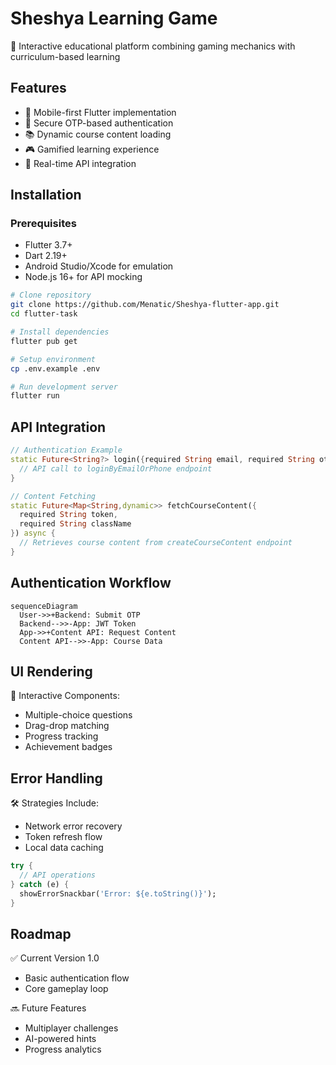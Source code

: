 # Sheshya Learning Game

🚀 Interactive educational platform combining gaming mechanics with curriculum-based learning

## Features
- 📱 Mobile-first Flutter implementation
- 🔐 Secure OTP-based authentication
- 📚 Dynamic course content loading
- 🎮 Gamified learning experience
- 🔄 Real-time API integration

## Installation

### Prerequisites
- Flutter 3.7+ 
- Dart 2.19+
- Android Studio/Xcode for emulation
- Node.js 16+ for API mocking

```bash
# Clone repository
git clone https://github.com/Menatic/Sheshya-flutter-app.git
cd flutter-task

# Install dependencies
flutter pub get

# Setup environment
cp .env.example .env

# Run development server
flutter run
```

## API Integration
```dart
// Authentication Example
static Future<String?> login({required String email, required String otp}) async {
  // API call to loginByEmailOrPhone endpoint
}

// Content Fetching
static Future<Map<String,dynamic>> fetchCourseContent({
  required String token, 
  required String className
}) async {
  // Retrieves course content from createCourseContent endpoint
}
```

## Authentication Workflow
```mermaid
sequenceDiagram
  User->>+Backend: Submit OTP
  Backend-->>-App: JWT Token
  App->>+Content API: Request Content
  Content API-->>-App: Course Data
```

## UI Rendering
🎯 Interactive Components:
- Multiple-choice questions
- Drag-drop matching
- Progress tracking
- Achievement badges

## Error Handling
🛠️ Strategies Include:
- Network error recovery
- Token refresh flow
- Local data caching
```dart
try {
  // API operations
} catch (e) {
  showErrorSnackbar('Error: ${e.toString()}');
}
```
    
## Roadmap
✅ Current Version 1.0
- Basic authentication flow
- Core gameplay loop

🔜 Future Features
- Multiplayer challenges
- AI-powered hints
- Progress analytics
